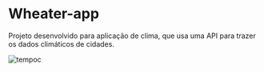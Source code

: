 # Wheater-app

Projeto desenvolvido para aplicação de clima, que usa uma API para trazer os dados climáticos de cidades.

![tempoc](https://user-images.githubusercontent.com/115164431/223159237-c505a840-1c9c-4a5d-8b4d-9c4843fcfba2.jpg)
